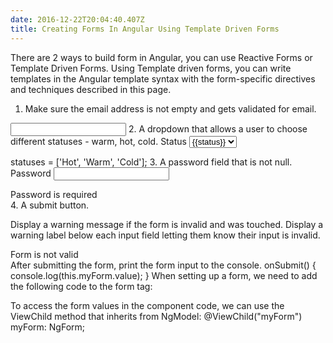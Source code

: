 ```yaml
---
date: 2016-12-22T20:04:40.407Z
title: Creating Forms In Angular Using Template Driven Forms
---
```

There are 2 ways to build form in Angular, you can use Reactive Forms or Template Driven Forms.  Using Template driven forms, you can write templates in the Angular template syntax with the form-specific directives and techniques described in this page.

1.  Make sure the email address is not empty and gets validated for email.
 <input type="email" id="email" class="form-control" email required ngModel name="email">
2.  A dropdown that allows a user to choose different statuses - warm, hot, cold.
  <label for="status">Status</label>
  <select name="status" id="status" ngModel class="form-control">
    <option value="pet" *ngFor="let status of statuses" [value]="status">{{status}}</option>
  </select>
  
  statuses = ['Hot', 'Warm', 'Cold'];
3.  A password field that is not null.
  <label for="password">Password</label>
  <input type="password" id="password" class="form-control" ngModel name="password" required >
  <div [hidden]="password.valid || password.pristine" class="alert alert-danger">
     Password is required
  </div>
4.  A submit button.

Display a warning message if the form is invalid and was touched.  Display a warning label below each input field letting them know their input is invalid.
 <div [hidden]="!myForm.valid || myForm.touched" class="alert alert-danger">
          Form is not valid
 </div>
After submitting the form, print the form input to the console.
 onSubmit() {
    console.log(this.myForm.value);
  }
When setting up a form, we need to add the following code to the form tag:
<form (ngSubmit)="onSubmit()" #myForm="ngForm">

To access the form values in the component code, we can use the ViewChild method that inherits from NgModel:
@ViewChild("myForm") myForm: NgForm;


